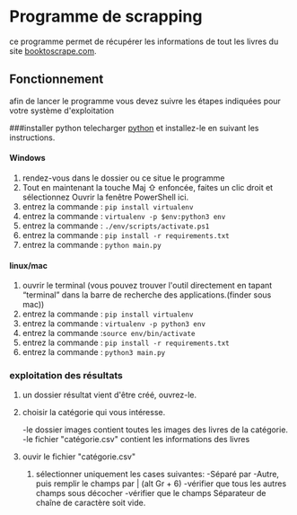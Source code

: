 # Programme de scrapping

ce programme permet de récupérer les informations de tout les livres du site [booktoscrape.com](https://books.toscrape.com/index.html "booktoscrape.com").


## Fonctionnement

afin de lancer le programme vous devez suivre les étapes indiquées pour votre système d'exploitation



###installer python
telecharger [python](https://www.python.org/downloads/ "python") et installez-le en suivant les instructions.


#### Windows
1. rendez-vous dans le dossier ou ce situe le programme
2. Tout en maintenant la touche Maj ⇧ enfoncée, faites un clic droit et sélectionnez Ouvrir la fenêtre PowerShell ici.
3. entrez la commande : ``pip install virtualenv``
4. entrez la commande : ``virtualenv -p $env:python3 env``
5. entrez la commande : ``./env/scripts/activate.ps1``
6. entrez la commande : ``pip install -r requirements.txt``
7. entrez la commande : ``python main.py``
 
#### linux/mac

1. ouvrir le terminal (vous pouvez trouver l'outil directement en tapant “terminal” dans la barre de recherche des applications.(finder sous mac))
2. entrez la commande : ``pip install virtualenv``
2. entrez la commande : ``virtualenv -p python3 env``
3. entrez la commande :``source env/bin/activate``
4. entrez la commande : ``pip install -r requirements.txt``
5. entrez la commande : ``python3 main.py``


### exploitation des résultats
1. un dossier résultat vient d'être créé, ouvrez-le.
2. choisir la catégorie qui vous intéresse. 

	-le dossier images contient toutes les images des livres de la catégorie.
	-le fichier "catégorie.csv" contient les informations des livres
	
3. ouvir le fichier "catégorie.csv"
	1. sélectionner uniquement les cases suivantes:
		-Séparé par
		-Autre, puis remplir le champs par | (alt Gr + 6)
		-vérifier que tous les autres champs sous décocher
		-vérifier que le champs Séparateur de chaîne de caractère soit vide.
